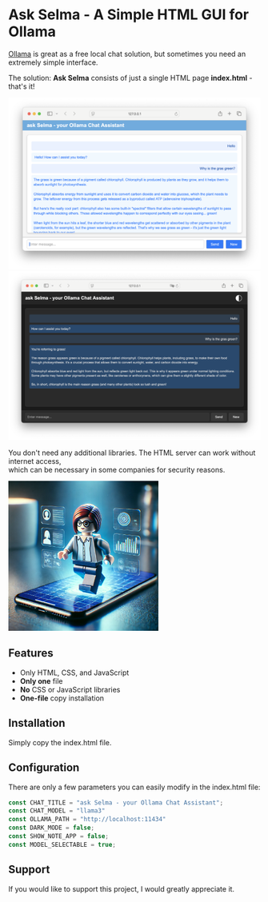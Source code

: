 # Ask Selma - A Simple HTML GUI for Ollama

[Ollama](https://ollama.com) is great as a free local chat solution, but sometimes you need an extremely simple interface.

The solution: **Ask Selma** consists of just a single HTML page **index.html** - that's it!

<img src="img/image.png" width="600">

<img src="img/image1.png" width="600">

You don't need any additional libraries. The HTML server can work without internet access,  
which can be necessary in some companies for security reasons.


<img src="img/selma.png" width="300">

## Features
* Only HTML, CSS, and JavaScript
* **Only one** file
* **No** CSS or JavaScript libraries
* **One-file** copy installation

## Installation
Simply copy the index.html file.

## Configuration
There are only a few parameters you can easily modify in the index.html file:

```javascript
const CHAT_TITLE = "ask Selma - your Ollama Chat Assistant";
const CHAT_MODEL = "llama3"
const OLLAMA_PATH = "http://localhost:11434"
const DARK_MODE = false;
const SHOW_NOTE_APP = false;
const MODEL_SELECTABLE = true;
```

## Support
If you would like to support this project, I would greatly appreciate it.